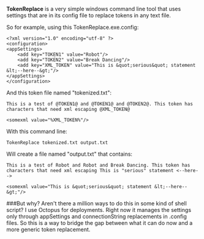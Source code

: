 <b>TokenReplace</b> is a very simple windows command line tool that uses settings that are in its config file to replace tokens in any text file.

So for example, using this TokenReplace.exe.config:

    <?xml version="1.0" encoding="utf-8" ?>
    <configuration>
    <appSettings>
        <add key="TOKEN1" value="Robot"/>
        <add key="TOKEN2" value="Break Dancing"/>
        <add key="XML_TOKEN" value="This is &quot;serious&quot; statement &lt;--here--&gt;"/>
    </appSettings>
    </configuration>

And this token file named "tokenized.txt":

    This is a test of @TOKEN1@ and @TOKEN1@ and @TOKEN2@. This token has characters that need xml escaping @XML_TOKEN@
    
    <somexml value="%XML_TOKEN%"/>

With this command line:

    TokenReplace tokenized.txt output.txt

Will create a file named "output.txt" that contains:

    This is a test of Robot and Robot and Break Dancing. This token has characters that need xml escaping This is "serious" statement <--here-->
    
    <somexml value="This is &quot;serious&quot; statement &lt;--here--&gt;"/>

###But why? Aren't there a million ways to do this in some kind of shell script?
I use Octopus for deployments. Right now it manages the settings only through appSettings and connectionString replacements in .config files. So this is a way to bridge the gap between what it can do now and a more generic token replacement.

